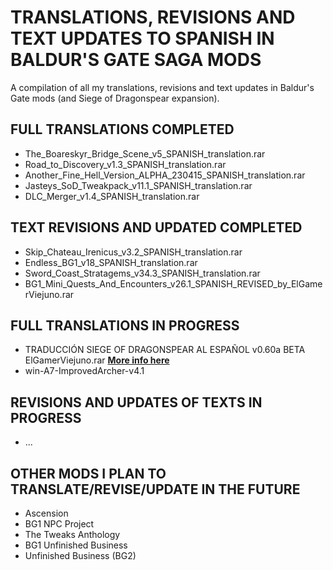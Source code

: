# TRANSLATIONS, REVISIONS AND TEXT UPDATES TO SPANISH IN BALDUR'S GATE SAGA MODS
A compilation of all my translations, revisions and text updates in Baldur's Gate mods (and Siege of Dragonspear expansion).

## FULL TRANSLATIONS COMPLETED
- The_Boareskyr_Bridge_Scene_v5_SPANISH_translation.rar
- Road_to_Discovery_v1.3_SPANISH_translation.rar
- Another_Fine_Hell_Version_ALPHA_230415_SPANISH_translation.rar
- Jasteys_SoD_Tweakpack_v11.1_SPANISH_translation.rar
- DLC_Merger_v1.4_SPANISH_translation.rar

## TEXT REVISIONS AND UPDATED COMPLETED
- Skip_Chateau_Irenicus_v3.2_SPANISH_translation.rar
- Endless_BG1_v18_SPANISH_translation.rar
- Sword_Coast_Stratagems_v34.3_SPANISH_translation.rar
- BG1_Mini_Quests_And_Encounters_v26.1_SPANISH_REVISED_by_ElGamerViejuno.rar

## FULL TRANSLATIONS IN PROGRESS
- TRADUCCIÓN SIEGE OF DRAGONSPEAR AL ESPAÑOL v0.60a BETA ElGamerViejuno.rar **[More info here](https://github.com/ElGamerViejuno/translation-siege-of-dragonspear-into-spanish)**
- win-A7-ImprovedArcher-v4.1 

## REVISIONS AND UPDATES OF TEXTS IN PROGRESS
- ...

## OTHER MODS I PLAN TO TRANSLATE/REVISE/UPDATE IN THE FUTURE
- Ascension
- BG1 NPC Project
- The Tweaks Anthology
- BG1 Unfinished Business
- Unfinished Business (BG2)
